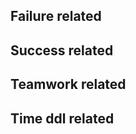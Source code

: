 


## Failure related





## Success  related




## Teamwork related




## Time ddl related


## 